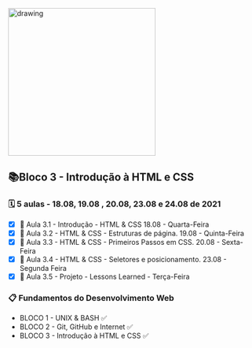 <img src="https://user-images.githubusercontent.com/87394535/129942939-007fc304-2ac0-431d-b018-685951e5750f.png" alt="drawing" width="300"/>

## 📚Bloco 3 - Introdução à HTML e CSS
### 🗓️ 5 aulas - 18.08, 19.08 , 20.08, 23.08 e 24.08 de 2021

- [x] 📖 Aula 3.1 - Introdução - HTML & CSS  18.08 - Quarta-Feira
- [x] 📖 Aula 3.2 - HTML & CSS - Estruturas de página. 19.08 - Quinta-Feira
- [x] 📖 Aula 3.3 - HTML & CSS - Primeiros Passos em CSS. 20.08 - Sexta-Feira
- [x] 📖 Aula 3.4 - HTML & CSS - Seletores e posicionamento. 23.08 - Segunda Feira
- [x] 📖 Aula 3.5 - Projeto - Lessons Learned - Terça-Feira

### 📋 Fundamentos do Desenvolvimento Web
- BLOCO 1 - UNIX & BASH  ✅
- BLOCO 2 - Git, GitHub e Internet ✅
- BLOCO 3 - Introdução à HTML e CSS ✅
